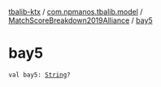 [tbalib-ktx](../../index.md) / [com.npmanos.tbalib.model](../index.md) / [MatchScoreBreakdown2019Alliance](index.md) / [bay5](./bay5.md)

# bay5

`val bay5: `[`String`](https://kotlinlang.org/api/latest/jvm/stdlib/kotlin/-string/index.html)`?`